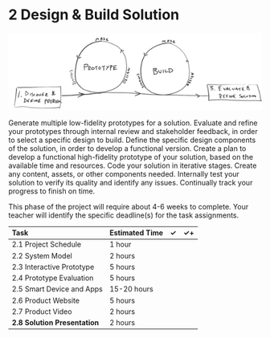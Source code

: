 # 2 Design & Build Solution

![](../../.gitbook/assets/phase-2-process.png)

Generate multiple low-fidelity prototypes for a solution. Evaluate and refine your prototypes through internal review and stakeholder feedback, in order to select a specific design to build. Define the specific design components of the solution, in order to develop a functional version. Create a plan to develop a functional high-fidelity prototype of your solution, based on the available time and resources. Code your solution in iterative stages. Create any content, assets, or other components needed. Internally test your solution to verify its quality and identify any issues. Continually track your progress to finish on time.

This phase of the project will require about 4-6 weeks to complete. Your teacher will identify the specific deadline\(s\) for the task assignments.

| Task | Estimated Time | ✓ | ✓+ |
| :--- | :--- | :--- | :--- |
| ​2.1 Project Schedule​ | 1 hour |  |  |
| ​2.2 System Model​ | 2 hours |  |  |
| 2.3 Interactive Prototype | 5 hours |  |  |
| 2.4 Prototype Evaluation | 5 hours |  |  |
| 2.5 Smart Device and Apps | 15-20 hours |  |  |
| 2.6 Product Website | 5 hours |  |  |
| 2.7 Product Video | 2 hours |  |  |
| **2.8 Solution Presentation** | 2 hours |  |  |


